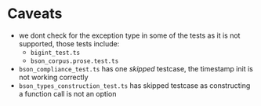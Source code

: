 # Caveats

- we dont check for the exception type in some of the tests as it is not supported, those tests include:
  - `bigint_test.ts`
  - `bson_corpus.prose.test.ts`
- `bson_compliance_test.ts` has one _skipped_ testcase, the timestamp init is not working correctly
- `bson_types_construction_test.ts` has skipped testcase as constructing a function call is not an option
